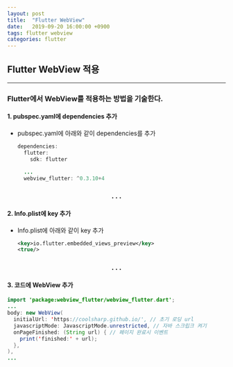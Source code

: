 ```yaml
---
layout: post
title:  "Flutter WebView"
date:   2019-09-20 16:00:00 +0900
tags: flutter webview
categories: flutter
---
```


## Flutter WebView 적용
---
### Flutter에서 WebView를 적용하는 방법을 기술한다.

#### 1. pubspec.yaml에 dependencies 추가
- pubspec.yaml에 아래와 같이 dependencies를 추가

  ```java
  dependencies:
    flutter:
      sdk: flutter

    ...
    webview_flutter: ^0.3.10+4
  ```

<h3 align="center">. . .</h3>

#### 2. Info.plist에 key 추가
- Info.plist에 아래와 같이 key 추가

  ```xml
  <key>io.flutter.embedded_views_preview</key>
  <true/>
  ```

<h3 align="center">. . .</h3>

#### 3. 코드에 WebView 추가

  ```java
  import 'package:webview_flutter/webview_flutter.dart';
  ...
  body: new WebView(
    initialUrl: 'https://coolsharp.github.io/', // 초기 로딩 url
    javascriptMode: JavascriptMode.unrestricted, // 자바 스크립크 켜기
    onPageFinished: (String url) { // 페이지 완료시 이벤트
      print('finished:' + url);
    },
  ),
  ...
  ```